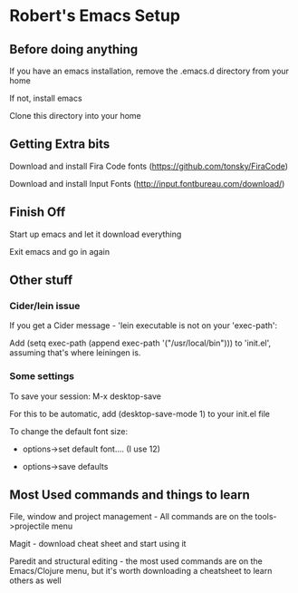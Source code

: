 # Robert's Emacs Setup

## Before doing anything

If you have an emacs installation, remove the .emacs.d directory from your home

If not, install emacs

Clone this directory into your home

## Getting Extra bits

Download and install Fira Code fonts (https://github.com/tonsky/FiraCode)

Download and install Input Fonts (http://input.fontbureau.com/download/)

## Finish Off

Start up emacs and let it download everything

Exit emacs and go in again

## Other stuff

### Cider/lein issue

If you get a Cider message - 'lein executable is not on your 'exec-path':

Add (setq exec-path (append exec-path '("/usr/local/bin"))) to 'init.el', assuming that's where leiningen is.

### Some settings

To save your session: M-x desktop-save

For this to be automatic, add (desktop-save-mode 1) to your init.el file

To change the default font size:

* options->set default font.... (I use 12)

* options->save defaults

## Most Used commands and things to learn

File, window and project management - All commands are on the tools->projectile menu

Magit - download cheat sheet and start using it 

Paredit and structural editing - the most used commands are on the Emacs/Clojure menu, but it's worth downloading a cheatsheet to learn others as well

